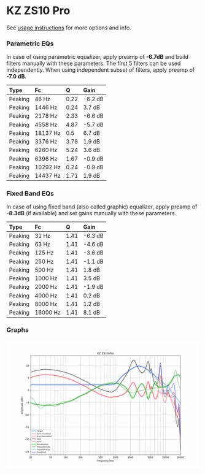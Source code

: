 # KZ ZS10 Pro
See [usage instructions](https://github.com/jaakkopasanen/AutoEq#usage) for more options and info.

### Parametric EQs
In case of using parametric equalizer, apply preamp of **-6.7dB** and build filters manually
with these parameters. The first 5 filters can be used independently.
When using independent subset of filters, apply preamp of **-7.0 dB**.

| Type    | Fc       |    Q | Gain    |
|:--------|:---------|:-----|:--------|
| Peaking | 46 Hz    | 0.22 | -6.2 dB |
| Peaking | 1446 Hz  | 0.24 | 3.7 dB  |
| Peaking | 2178 Hz  | 2.33 | -6.6 dB |
| Peaking | 4558 Hz  | 4.87 | -5.7 dB |
| Peaking | 18137 Hz | 0.5  | 6.7 dB  |
| Peaking | 3376 Hz  | 3.78 | 1.9 dB  |
| Peaking | 6260 Hz  | 5.24 | 3.6 dB  |
| Peaking | 6396 Hz  | 1.67 | -0.9 dB |
| Peaking | 10292 Hz | 0.24 | -0.9 dB |
| Peaking | 14437 Hz | 1.71 | 1.9 dB  |

### Fixed Band EQs
In case of using fixed band (also called graphic) equalizer, apply preamp of **-8.3dB**
(if available) and set gains manually with these parameters.

| Type    | Fc       |    Q | Gain    |
|:--------|:---------|:-----|:--------|
| Peaking | 31 Hz    | 1.41 | -6.3 dB |
| Peaking | 63 Hz    | 1.41 | -4.6 dB |
| Peaking | 125 Hz   | 1.41 | -3.6 dB |
| Peaking | 250 Hz   | 1.41 | -1.1 dB |
| Peaking | 500 Hz   | 1.41 | 1.8 dB  |
| Peaking | 1000 Hz  | 1.41 | 3.5 dB  |
| Peaking | 2000 Hz  | 1.41 | -1.9 dB |
| Peaking | 4000 Hz  | 1.41 | 0.2 dB  |
| Peaking | 8000 Hz  | 1.41 | 1.2 dB  |
| Peaking | 16000 Hz | 1.41 | 8.1 dB  |

### Graphs
![](./KZ%20ZS10%20Pro.png)